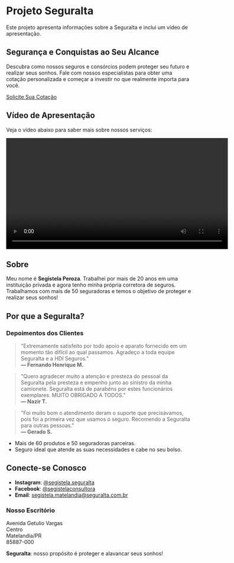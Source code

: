 
# Projeto Seguralta

Este projeto apresenta informações sobre a Seguralta e inclui um vídeo de apresentação.

## Segurança e Conquistas ao Seu Alcance

Descubra como nossos seguros e consórcios podem proteger seu futuro e realizar seus sonhos. Fale com nossos especialistas para obter uma cotação personalizada e começar a investir no que realmente importa para você.

[Solicite Sua Cotação](https://api.whatsapp.com/send?phone=5545991335749&text=Ola!%20Quero%20alavancar%20meu%20patrim%C3%B4nio%20e%20tamb%C3%A9m%20proteg%C3%AA-lo.)
## Vídeo de Apresentação

Veja o vídeo abaixo para saber mais sobre nossos serviços:

<video width="600" controls>
  <source src="21115-315137069_small.mp4" type="video/mp4">
  Seu navegador não suporta a exibição de vídeos.
</video>

## Sobre

Meu nome é **Segistela Peroza**. Trabalhei por mais de 20 anos em uma instituição privada e agora tenho minha própria corretora de seguros. Trabalhamos com mais de 50 seguradoras e temos o objetivo de proteger e realizar seus sonhos!
## Por que a Seguralta?


### Depoimentos dos Clientes

> "Extremamente satisfeito por todo apoio e aparato fornecido em um momento tão difícil ao qual passamos. Agradeço a toda equipe Seguralta e a HDI Seguros."  
**— Fernando Henrique M.**

> "Quero agradecer muito a atenção e presteza do pessoal da Seguralta pela presteza e empenho junto ao sinistro da minha camionete. Seguralta está de parabéns por estes funcionários exemplares. MUITO OBRIGADO A TODOS."  
**— Nazir T.**

> "Foi muito bom o atendimento deram o suporte que precisávamos, pois foi a primeira vez que usamos o seguro. Recomendo a Seguralta para outras pessoas."  
**— Gerado S.**
- Mais de 60 produtos e 50 seguradoras parceiras.
- Seguro ideal que atende as suas necessidades e cabe no seu bolso.


## Conecte-se Conosco

- **Instagram**: [@segistela.seguralta](https://instagram.com/segistela.seguralta)  
- **Facebook**: [@segistelaconsultora](https://facebook.com/segistelaconsultora)  
- **Email**: segistela.matelandia@seguralta.com.br

### Nosso Escritório

Avenida Getulio Vargas  
Centro  
Matelandia/PR  
85887-000

**Seguralta**: nosso propósito é proteger e alavancar seus sonhos!
